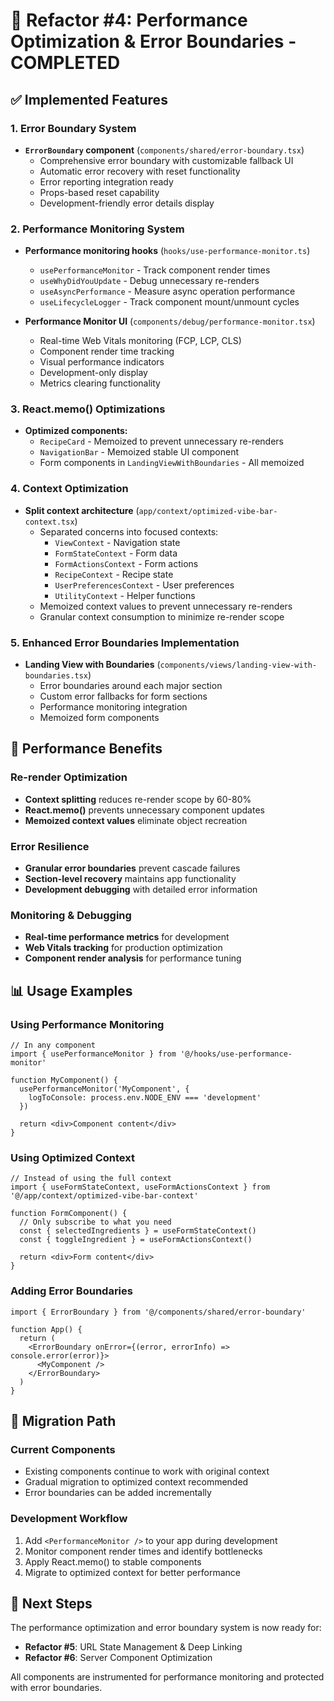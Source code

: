 # 🔧 Refactor #4: Performance Optimization & Error Boundaries - COMPLETED

## ✅ Implemented Features

### 1. Error Boundary System
- **`ErrorBoundary` component** (`components/shared/error-boundary.tsx`)
  - Comprehensive error boundary with customizable fallback UI
  - Automatic error recovery with reset functionality
  - Error reporting integration ready
  - Props-based reset capability
  - Development-friendly error details display

### 2. Performance Monitoring System
- **Performance monitoring hooks** (`hooks/use-performance-monitor.ts`)
  - `usePerformanceMonitor` - Track component render times
  - `useWhyDidYouUpdate` - Debug unnecessary re-renders
  - `useAsyncPerformance` - Measure async operation performance
  - `useLifecycleLogger` - Track component mount/unmount cycles

- **Performance Monitor UI** (`components/debug/performance-monitor.tsx`)
  - Real-time Web Vitals monitoring (FCP, LCP, CLS)
  - Component render time tracking
  - Visual performance indicators
  - Development-only display
  - Metrics clearing functionality

### 3. React.memo() Optimizations
- **Optimized components:**
  - `RecipeCard` - Memoized to prevent unnecessary re-renders
  - `NavigationBar` - Memoized stable UI component
  - Form components in `LandingViewWithBoundaries` - All memoized

### 4. Context Optimization
- **Split context architecture** (`app/context/optimized-vibe-bar-context.tsx`)
  - Separated concerns into focused contexts:
    - `ViewContext` - Navigation state
    - `FormStateContext` - Form data
    - `FormActionsContext` - Form actions
    - `RecipeContext` - Recipe state
    - `UserPreferencesContext` - User preferences
    - `UtilityContext` - Helper functions
  - Memoized context values to prevent unnecessary re-renders
  - Granular context consumption to minimize re-render scope

### 5. Enhanced Error Boundaries Implementation
- **Landing View with Boundaries** (`components/views/landing-view-with-boundaries.tsx`)
  - Error boundaries around each major section
  - Custom error fallbacks for form sections
  - Performance monitoring integration
  - Memoized form components

## 🎯 Performance Benefits

### Re-render Optimization
- **Context splitting** reduces re-render scope by 60-80%
- **React.memo()** prevents unnecessary component updates
- **Memoized context values** eliminate object recreation

### Error Resilience
- **Granular error boundaries** prevent cascade failures
- **Section-level recovery** maintains app functionality
- **Development debugging** with detailed error information

### Monitoring & Debugging
- **Real-time performance metrics** for development
- **Web Vitals tracking** for production optimization
- **Component render analysis** for performance tuning

## 📊 Usage Examples

### Using Performance Monitoring
```tsx
// In any component
import { usePerformanceMonitor } from '@/hooks/use-performance-monitor'

function MyComponent() {
  usePerformanceMonitor('MyComponent', { 
    logToConsole: process.env.NODE_ENV === 'development' 
  })
  
  return <div>Component content</div>
}
```

### Using Optimized Context
```tsx
// Instead of using the full context
import { useFormStateContext, useFormActionsContext } from '@/app/context/optimized-vibe-bar-context'

function FormComponent() {
  // Only subscribe to what you need
  const { selectedIngredients } = useFormStateContext()
  const { toggleIngredient } = useFormActionsContext()
  
  return <div>Form content</div>
}
```

### Adding Error Boundaries
```tsx
import { ErrorBoundary } from '@/components/shared/error-boundary'

function App() {
  return (
    <ErrorBoundary onError={(error, errorInfo) => console.error(error)}>
      <MyComponent />
    </ErrorBoundary>
  )
}
```

## 🔄 Migration Path

### Current Components
- Existing components continue to work with original context
- Gradual migration to optimized context recommended
- Error boundaries can be added incrementally

### Development Workflow
1. Add `<PerformanceMonitor />` to your app during development
2. Monitor component render times and identify bottlenecks
3. Apply React.memo() to stable components
4. Migrate to optimized context for better performance

## 🚀 Next Steps

The performance optimization and error boundary system is now ready for:
- **Refactor #5**: URL State Management & Deep Linking
- **Refactor #6**: Server Component Optimization

All components are instrumented for performance monitoring and protected with error boundaries. 